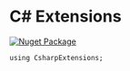 # C# Extensions

[![Nuget Package](https://github.com/csharp-extensions/General/actions/workflows/nugetPackage.yml/badge.svg?branch=1.0.0)](https://github.com/csharp-extensions/General/actions/workflows/nugetPackage.yml)

```
using CsharpExtensions;
```
